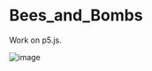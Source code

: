 # Bees_and_Bombs

Work on p5.js.

![image](https://github.com/Shuo-Niu/Bees_and_Bombs/blob/master/demo.gif)

